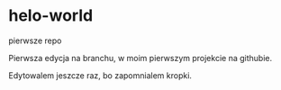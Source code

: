 # helo-world
pierwsze repo


Pierwsza edycja na branchu, w moim pierwszym projekcie na githubie.

Edytowalem jeszcze raz, bo zapomnialem kropki.
